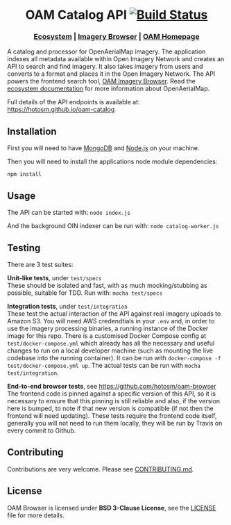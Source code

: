 <h1 align="center">OAM Catalog API
  <a href="https://travis-ci.org/hotosm/oam-catalog">
    <img src="https://api.travis-ci.org/hotosm/oam-catalog.svg?branch=develop" alt="Build Status"></img>
  </a></h1>

<div align="center">
  <h3>
  <a href="https://docs.openaerialmap.org/ecosystem/getting-started/">Ecosystem</a>
  <span> | </span>
  <a href="https://github.com/hotosm/oam-browser">Imagery Browser</a>
  <span> | </span>
  <a href="https://github.com/hotosm/openaerialmap.org">OAM Homepage</a>
  </h3>
</div>

A catalog and processor for OpenAerialMap imagery. The application indexes all metadata available within Open Imagery Network and creates an API to search and find imagery. It also takes imagery from users and converts to a format and places it in the Open Imagery Network. The API powers the frontend search tool, [OAM Imagery Browser](https://github.com/hotosm/oam-browser). Read the [ecosystem documentation](https://docs.openaerialmap.org/ecosystem/getting-started/) for more information about OpenAerialMap.

Full details of the API endpoints is available at: https://hotosm.github.io/oam-catalog

## Installation

First you will need to have [MongoDB](https://www.mongodb.org/) and [Node.js](https://nodejs.org/) on your machine.

Then you will need to install the applications node module dependencies:

```
npm install
```

## Usage

The API can be started with: `node index.js`

And the background OIN indexer can be run with: `node catalog-worker.js`

## Testing

There are 3 test suites:

**Unit-like tests**, under `test/specs`    
These should be isolated and fast, with as much mocking/stubbing as possible, suitable for TDD. Run with: `mocha test/specs`

**Integration tests**, under `test/integration`    
These test the actual interaction of the API against real imagery uploads to Amazon S3. You will need AWS credendtials in your `.env` and, in order to use the imagery processing binaries, a running instance of the Docker image for this repo. There is a customised Docker Compose config at `test/docker-compose.yml` which already has all the necessary and useful changes to run on a local developer machine (such as mounting the live codebase into the running container). It can be run with `docker-compose -f test/docker-compose.yml up`. The actual tests can be run with `mocha test/integration`.

**End-to-end browser tests**, see https://github.com/hotosm/oam-browser    
The frontend code is pinned against a specific version of this API, so it is necessary to ensure that this pinning is still reliable and also, if the version here is bumped, to note if that new version is compatible (if not then the frontend will need updating). These tests require the frontend code itself, generally you will not need to run them locally, they will be run by Travis on every commit to Github.

## Contributing

Contributions are very welcome. Please see [CONTRIBUTING.md](./CONTRIBUTING.md).

## License
OAM Browser is licensed under **BSD 3-Clause License**, see the [LICENSE](LICENSE) file for more details.

